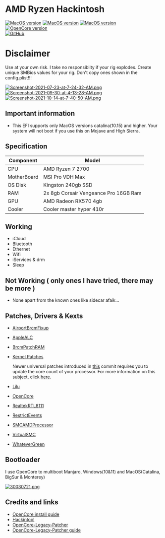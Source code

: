 # AMD Ryzen Hackintosh

[![MacOS version](https://img.shields.io/badge/Catalina-10.15.7%2019H1323-informational.svg)](https://www.apple.com/macos) [![MacOS version](https://img.shields.io/badge/Bigsur-11.6.1%2020G214-informational.svg)](https://www.apple.com/macos) [![MacOS version](https://img.shields.io/badge/Monterey-12.0%20Beta10%2021A5552a-informational.svg)](https://www.apple.com/macos)\
[![OpenCore version](https://img.shields.io/badge/OpenCore-0.7.4-informational.svg)](https://github.com/acidanthera/OpenCorePkg)\
[![GitHub](https://img.shields.io/github/license/sileshn/Ryzentosh?style=flat-square)](https://github.com/sileshn/Ryzentosh/blob/master/LICENSE)

# Disclaimer
Use at your own risk. I take no responsiblity if your rig explodes. Create unique SMBios values for your rig. Don't copy ones shown in the config.plist!!!

[![Screenshot-2021-07-23-at-7-24-32-AM.png](https://i.postimg.cc/zv97X3SV/Screenshot-2021-07-23-at-7-24-32-AM.png)](https://postimg.cc/RJLKgSYB) [![Screenshot-2021-09-30-at-4-13-28-AM.png](https://i.postimg.cc/QdKqcqN1/Screenshot-2021-09-30-at-4-13-28-AM.png)](https://postimg.cc/k298mKbg) [![Screenshot-2021-10-14-at-7-40-50-AM.png](https://i.postimg.cc/Fz0B8txt/Screenshot-2021-10-14-at-7-40-50-AM.png)](https://postimg.cc/8fP4f03w)

## Important information
* This EFI supports only MacOS versions catalina(10.15) and higher. Your system will not boot if you use this on Mojave and High Sierra.

## Specification

| Component        | Model                                  |
| ---------------- | -------------------------------------- |
| CPU              | AMD Ryzen 7 2700                       |
| MotherBoard      | MSI Pro VDH Max                        |
| OS Disk          | Kingston 240gb SSD                     |
| RAM              | 2x 8gb Corsair Vengeance Pro 16GB Ram  |
| GPU              | AMD Radeon RX570 4gb                       |
| Cooler    	     | Cooler master hyper 410r               |

## Working

* iCloud
* Bluetooth
* Ethernet
* Wifi
* iServices & drm
* Sleep

## Not Working ( only ones I have tried, there may be more )

* None apart from the known ones like sidecar afaik...

## Patches, Drivers & Kexts

* [AirportBrcmFixup](https://github.com/acidanthera/AirportBrcmFixup)
* [AppleALC](https://github.com/acidanthera/AppleALC)
* [BrcmPatchRAM](https://github.com/acidanthera/BrcmPatchRAM)
* [Kernel Patches](https://github.com/AMD-OSX/AMD_Vanilla)

  Newer universal patches introduced in [this](https://github.com/sileshn/Ryzentosh/commit/adcb87fa003a0e77afaded014984a00ecb07b775) commit requires you to update the core count of your processor. For more information on this subject, click [here](https://github.com/AMD-OSX/AMD_Vanilla#read-me-first).
  
* [Lilu](https://github.com/acidanthera/Lilu)
* [OpenCore](https://github.com/acidanthera/OpenCorePkg)
* [RealtekRTL8111](https://github.com/Mieze/RTL8111_driver_for_OS_X)
* [RestrictEvents](https://github.com/acidanthera/RestrictEvents)
* [SMCAMDProcessor](https://github.com/trulyspinach/SMCAMDProcessor)
* [VirtualSMC](https://github.com/acidanthera/VirtualSMC)
* [WhateverGreen](https://github.com/acidanthera/WhateverGreen)

## Bootloader

I use OpenCore to multiboot Manjaro, Windows(10&11) and MacOS(Catalina, BigSur & Monterey)

[![30030721.png](https://i.postimg.cc/DwqcL1jn/30030721.png)](https://postimg.cc/75Z7yJrW)

## Credits and links

* [OpenCore install guide](https://dortania.github.io/OpenCore-Install-Guide)
* [Hackintool](https://www.hackintosh-forum.de/forum/thread/38316-hackintool-ehemals-intel-fb-patcher)
* [OpenCore-Legacy-Patcher](https://github.com/dortania/OpenCore-Legacy-Patcher)
* [OpenCore-Legacy-Patcher guide](https://dortania.github.io/OpenCore-Legacy-Patcher)
